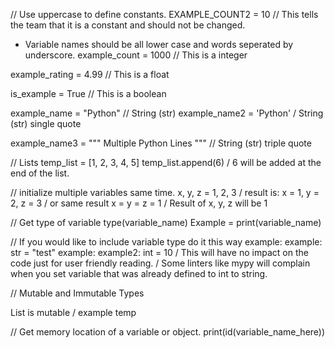 // Use uppercase to define constants. 
EXAMPLE_COUNT2 = 10 // This tells the team that it is a constant and should not be changed.

- Variable names should be all lower case and words seperated by underscore.
example_count = 1000 // This is a integer

example_rating = 4.99 // This is a float

is_example = True // This is a boolean

example_name = "Python" // String (str)
example_name2 = 'Python' / String (str) single quote


example_name3 = """
Multiple
Python
Lines
""" // String (str) triple quote

// Lists
temp_list = [1, 2, 3, 4, 5]
temp_list.append(6) / 6 will be added at the end of the list.

// initialize multiple variables same time.
x, y, z = 1, 2, 3
/ result is: x = 1, y = 2, z = 3
/ or same result
x = y = z = 1
/ Result of x, y, z will be 1

// Get type of variable
type(variable_name)
Example = print(variable_name)

// If you would like to include variable type do it this way
example: example: str = "test"
example: example2: int = 10
/ This will have no impact on the code just for user friendly reading.
/ Some linters like mypy will complain when you set variable that was already defined to int to string.

// Mutable and Immutable Types

List is mutable / example temp

// Get memory location of a variable or object.
print(id(variable_name_here))
